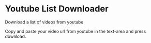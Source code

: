 # Youtube List Downloader
Download a list of videos from youtube

Copy and paste your video url from youtube in the text-area and press download.
